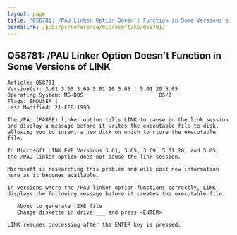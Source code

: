 ```yaml
---
layout: page
title: "Q58781: /PAU Linker Option Doesn't Function in Some Versions of LINK"
permalink: /pubs/pc/reference/microsoft/kb/Q58781/
---
```


## Q58781: /PAU Linker Option Doesn't Function in Some Versions of LINK

	Article: Q58781
	Version(s): 3.61 3.65 3.69 5.01.20 5.05 | 5.01.20 5.05
	Operating System: MS-DOS                      | OS/2
	Flags: ENDUSER |
	Last Modified: 21-FEB-1990
	
	The /PAU (PAUSE) linker option tells LINK to pause in the link session
	and display a message before it writes the executable file to disk,
	allowing you to insert a new disk on which to store the executable
	file.
	
	In Microsoft LINK.EXE Versions 3.61, 3.65, 3.69, 5.01.20, and 5.05,
	the /PAU linker option does not pause the link session.
	
	Microsoft is researching this problem and will post new information
	here as it becomes available.
	
	In versions where the /PAU linker option functions correctly, LINK
	displays the following message before it creates the executable file:
	
	   About to generate .EXE file
	   Change diskette in drive ___ and press <ENTER>
	
	LINK resumes processing after the ENTER key is pressed.
